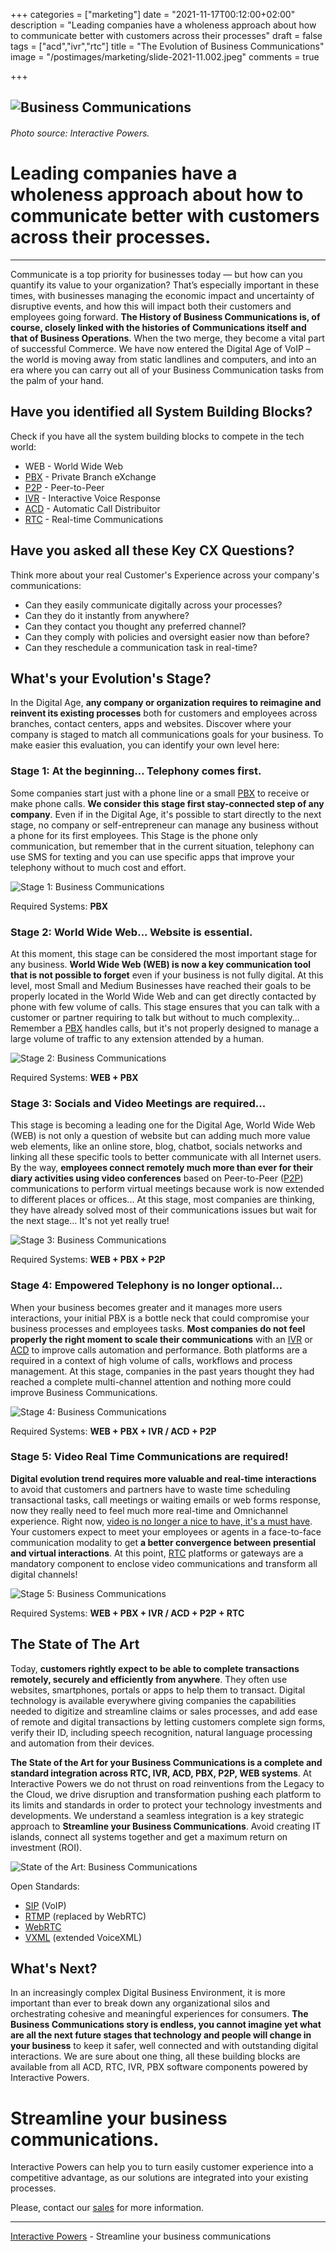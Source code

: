 +++
categories = ["marketing"]
date = "2021-11-17T00:12:00+02:00"
description = "Leading companies have a wholeness approach about how to communicate better with customers across their processes"
draft = false
tags = ["acd","ivr","rtc"]
title = "The Evolution of Business Communications"
image = "/postimages/marketing/slide-2021-11.002.jpeg"
comments = true

+++

![Business Communications](/postimages/marketing/slide-2021-11.002.jpeg)
-------
###### Photo source: Interactive Powers.

#	Leading companies have a wholeness approach about how to communicate better with customers across their processes.
-------
Communicate is a top priority for businesses today — but how can you quantify its value to your organization?  That’s especially important in these times, with businesses managing the economic impact and uncertainty of disruptive events, and how this will impact both their customers and employees going forward. **The History of Business Communications is, of course, closely linked with the histories of Communications itself and that of Business Operations**. When the two merge, they become a vital part of successful Commerce. We have now entered the Digital Age of VoIP – the world is moving away from static landlines and computers, and into an era where you can carry out all of your Business Communication tasks from the palm of your hand.

##	Have you identified all System Building Blocks?

Check if you have all the system building blocks to compete in the tech world:

- WEB - World Wide Web
- [PBX](https://blog.ivrpowers.com/post/customerengagement/how-to-improve-your-pbx-with-conversational-ai/) - Private Branch eXchange
- [P2P](https://blog.ivrpowers.com/post/technologies/what-is-peer-to-peer/) - Peer-to-Peer
- [IVR](https://blog.ivrpowers.com/post/technologies/what-is-ivr/) - Interactive Voice Response
- [ACD](https://blog.ivrpowers.com/post/technologies/what-is-acd/) - Automatic Call Distribuitor
- [RTC](https://blog.ivrpowers.com/post/technologies/what-is-rtc/) - Real-time Communications

##	Have you asked all these Key CX Questions?

Think more about your real Customer's Experience across your company's communications:

- Can they easily communicate digitally across your processes?
- Can they do it instantly from anywhere? 
- Can they contact you thought any preferred channel? 
- Can they comply with policies and oversight easier now than before?
- Can they reschedule a communication task in real-time?

##	What's your Evolution's Stage?

In the Digital Age, **any company or organization requires to reimagine and reinvent its existing processes** both for customers and employees across branches, contact centers, apps and websites. Discover where your company is staged to match all communications goals for your business. To make easier this evaluation, you can identify your own level here:

###	Stage 1: At the beginning… Telephony comes first.

Some companies start just with a phone line or a small [PBX](https://blog.ivrpowers.com/post/customerengagement/how-to-improve-your-pbx-with-conversational-ai/) to receive or make phone calls. **We consider this stage first stay-connected step of any company**. Even if  in the Digital Age, it's possible to start directly to the next stage, no company or self-entrepreneur can manage any business without a phone for its first employees. This Stage is the phone only communication, but remember that in the current situation, telephony can use SMS for texting and you can use specific apps that improve your telephony without to much cost and effort.

![Stage 1: Business Communications](/postimages/marketing/slide-2021-11.004.png)

Required Systems: **PBX**

###	Stage 2: World Wide Web... Website is essential.

At this moment, this stage can be considered the most important stage for any business. **World Wide Web (WEB) is now a key communication tool that is not possible to forget** even if your business is not fully digital. At this level, most Small and Medium Businesses have reached their goals to be properly located in the World Wide Web and can get directly contacted by phone with few volume of calls. This stage ensures that you can talk with a customer or partner requiring to talk but without to much complexity... Remember a [PBX](https://blog.ivrpowers.com/post/customerengagement/how-to-improve-your-pbx-with-conversational-ai/) handles calls, but it's not properly designed to manage a large volume of traffic to any extension attended by a human.

![Stage 2: Business Communications](/postimages/marketing/slide-2021-11.005.png)

Required Systems: **WEB + PBX**

###	Stage 3: Socials and Video Meetings are required...

This stage is becoming a leading one  for the Digital Age, World Wide Web (WEB) is not only a question of website but can adding much more value web elements, like an online store, blog, chatbot, socials networks and linking all these specific tools to better communicate with all Internet users. By the way, **employees connect remotely much more than ever for their diary activities using video conferences** based on Peer-to-Peer ([P2P](https://blog.ivrpowers.com/post/technologies/what-is-peer-to-peer/)) communications to perform virtual meetings because work is now extended to different places or offices... At this stage, most companies are thinking, they have already solved most of their communications issues but wait for the next stage... It's not yet really true!

![Stage 3: Business Communications](/postimages/marketing/slide-2021-11.006.png)

Required Systems: **WEB + PBX + P2P**

###	Stage 4: Empowered Telephony is no longer optional...

When your business becomes greater and it manages more users interactions, your initial PBX is a bottle neck that could compromise your business processes and employees tasks. **Most companies do not feel properly the right moment to scale their communications** with an [IVR](https://blog.ivrpowers.com/post/technologies/what-is-ivr/) or [ACD](https://blog.ivrpowers.com/post/technologies/what-is-acd/) to improve calls automation and performance. Both platforms are a required in a context of high volume of calls, workflows and process management. At this stage, companies in the past years thought they had reached a complete multi-channel attention and nothing more could improve Business Communications.

![Stage 4: Business Communications](/postimages/marketing/slide-2021-11.007.png)

Required Systems: **WEB + PBX + IVR / ACD + P2P**

###	Stage 5: Video Real Time Communications are required!

**Digital evolution trend requires more valuable and real-time interactions** to avoid that customers and partners have to waste time scheduling transactional tasks, call meetings or waiting emails or web forms response, now they really need to feel much more real-time and Omnichannel experience. Right now, [video is no longer a nice to have, it's a must have](https://blog.ivrpowers.com/post/trends/video-is-no-longer-a-nice-to-have-it-is-a-must-have/). Your customers expect to meet your employees or agents in a face-to-face communication modality to get **a better convergence between presential and virtual interactions**. At this point, [RTC](https://blog.ivrpowers.com/post/technologies/what-is-rtc/) platforms or gateways are a mandatory component to enclose video communications and transform all digital channels! 

![Stage 5: Business Communications](/postimages/marketing/slide-2021-11.008.png)

Required Systems: **WEB + PBX + IVR / ACD + P2P + RTC**

##	The State of The Art

Today, **customers rightly expect to be able to complete transactions remotely, securely and efficiently from anywhere**. They often use websites, smartphones, portals or apps to help them to transact. Digital technology is available everywhere giving companies the capabilities needed to digitize and streamline claims or sales processes, and add ease of remote and digital transactions by letting customers complete sign forms, verify their ID, including speech recognition, natural language processing and automation from their devices.

**The State of the Art for your Business Communications is a complete and standard integration across RTC, IVR, ACD, PBX, P2P, WEB systems**. At Interactive Powers we do not thrust on road reinventions from the Legacy to the Cloud, we drive disruption and transformation pushing each platform to its limits and standards in order to protect your technology investments and developments. We understand a seamless integration is a key strategic approach to **Streamline your Business Communications**. Avoid creating IT islands, connect all systems together and get a maximum return on investment (ROI).

![State of the Art: Business Communications](/postimages/marketing/slide-2021-11.003.png)

Open Standards:

- [SIP](https://blog.ivrpowers.com/post/products/video-rtc-sip-connect/) (VoIP)
- [RTMP](https://blog.ivrpowers.com/post/technologies/what-is-rtmp/) (replaced by WebRTC)
- [WebRTC](https://blog.ivrpowers.com/post/technologies/what-is-webrtc/)
- [VXML](https://blog.ivrpowers.com/post/technologies/what-is-voicexml/) (extended VoiceXML)

##	What's Next?

In an increasingly complex Digital Business Environment, it is more important than ever to break down any organizational silos and orchestrating cohesive and meaningful experiences for consumers. **The Business Communications story is endless, you cannot imagine yet what are all the next future stages that technology and people will change in your business** to keep it safer, well connected and with outstanding digital interactions. We are sure about one thing, all these building blocks are available from all ACD, RTC, IVR, PBX  software components powered by Interactive Powers.

# Streamline your business communications.

Interactive Powers can help you to turn easily customer experience into a competitive advantage, as our solutions are integrated into your existing processes.

Please, contact our [sales](https://www.ivrpowers.com/support-services/) for more information.

---
[Interactive Powers](https://www.ivrpowers.com/) - Streamline your business communications
